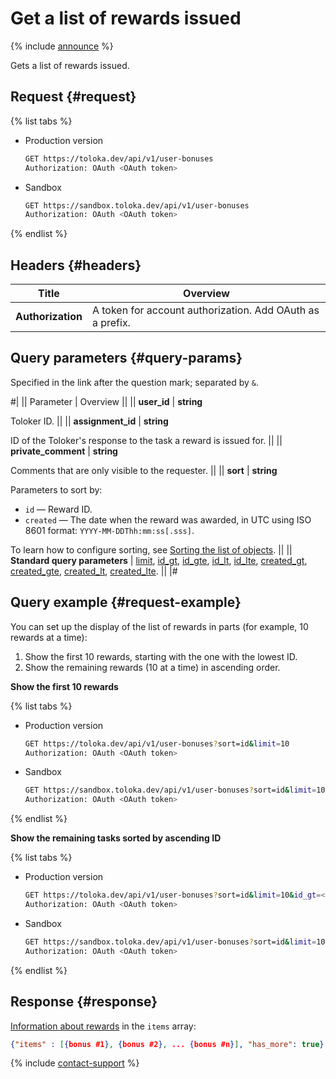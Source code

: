 # Get a list of rewards issued

{% include [announce](../_includes/announce.md) %}

Gets a list of rewards issued.

## Request {#request}

{% list tabs %}

- Production version

    ```bash
    GET https://toloka.dev/api/v1/user-bonuses
    Authorization: OAuth <OAuth token>
    ```

- Sandbox

    ```bash
    GET https://sandbox.toloka.dev/api/v1/user-bonuses
    Authorization: OAuth <OAuth token>
    ```

{% endlist %}

## Headers {#headers}

Title | Overview
----- | -----
**Authorization** | A token for account authorization. Add OAuth as a prefix.

## Query parameters {#query-params}

Specified in the link after the question mark; separated by `&`.

#|
|| Parameter | Overview ||
|| **user_id** | **string**

Toloker ID. ||
|| **assignment_id** | **string**

ID of the Toloker's response to the task a reward is issued for. ||
|| **private_comment** | **string**

Comments that are only visible to the requester. ||
|| **sort** | **string**

Parameters to sort by:

- `id` — Reward ID.
- `created` — The date when the reward was awarded, in UTC using ISO 8601 format: `YYYY-MM-DDThh:mm:ss[.sss]`.

To learn how to configure sorting, see [Sorting the list of objects](sorting.md). ||
|| **Standard query parameters** | [limit](./standard-query-parameters.md#limit), [id_gt](./standard-query-parameters.md#id_gt), [id_gte](./standard-query-parameters.md#id_gte), [id_lt](./standard-query-parameters.md#id_lt), [id_lte](./standard-query-parameters.md#id_lte), [created_gt](./standard-query-parameters.md#created_gt), [created_gte](./standard-query-parameters.md#created_gte), [created_lt](./standard-query-parameters.md#created_lt), [created_lte](./standard-query-parameters.md#created_lte). ||
|#

## Query example {#request-example}

You can set up the display of the list of rewards in parts (for example, 10 rewards at a time):

1. Show the first 10 rewards, starting with the one with the lowest ID.
1. Show the remaining rewards (10 at a time) in ascending order.

**Show the first 10 rewards**

{% list tabs %}

- Production version

    ```bash
    GET https://toloka.dev/api/v1/user-bonuses?sort=id&limit=10
    Authorization: OAuth <OAuth token>
    ```

- Sandbox

    ```bash
    GET https://sandbox.toloka.dev/api/v1/user-bonuses?sort=id&limit=10
    Authorization: OAuth <OAuth token>
    ```

{% endlist %}

**Show the remaining tasks sorted by ascending ID**

{% list tabs %}

- Production version

    ```bash
    GET https://toloka.dev/api/v1/user-bonuses?sort=id&limit=10&id_gt=<ID of the last bonus from the previous response>
    Authorization: OAuth <OAuth token>
    ```

- Sandbox

    ```bash
    GET https://sandbox.toloka.dev/api/v1/user-bonuses?sort=id&limit=10&id_gt=<ID of the last bonus from the previous response>
    Authorization: OAuth <OAuth token>
    ```

{% endlist %}

## Response {#response}

[Information about rewards](get-one-bonus.md) in the `items` array:

```json
{"items" : [{bonus #1}, {bonus #2}, ... {bonus #n}], "has_more": true}
```

{% include [contact-support](../../guide/_includes/contact-support.md) %}